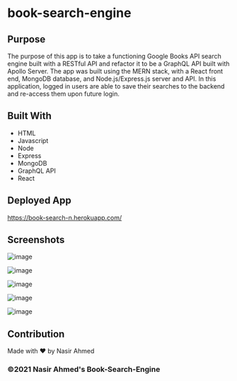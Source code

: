 # book-search-engine

## Purpose
The purpose of this app is to take a functioning Google Books API search engine built with a RESTful API and refactor it to be a GraphQL API built with Apollo Server. The app was built using the MERN stack, with a React front end, MongoDB database, and Node.js/Express.js server and API. In this application, logged in users are able to save their searches to the backend and re-access them upon future login.

## Built With
* HTML
* Javascript
* Node
* Express
* MongoDB
* GraphQL API
* React

## Deployed App
https://book-search-n.herokuapp.com/

## Screenshots
![image](https://user-images.githubusercontent.com/65471245/150139489-97fcb9b1-de91-4f15-913a-e91338e78f34.png)

![image](https://user-images.githubusercontent.com/65471245/150139512-308bc89a-d1f9-4a8e-825a-f96fb431d2a0.png)

![image](https://user-images.githubusercontent.com/65471245/150139530-2a29a6c5-61e0-47e0-925e-8def96fcc7d4.png)

![image](https://user-images.githubusercontent.com/65471245/150139545-832db644-7104-43e9-b3cd-82f51c7df553.png)

![image](https://user-images.githubusercontent.com/65471245/150139562-3883b786-e035-4786-b697-dd6478db42d1.png)

## Contribution
Made with ❤️ by Nasir Ahmed

### ©️2021 Nasir Ahmed's Book-Search-Engine
